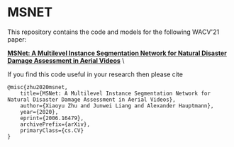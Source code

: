 # MSNET
This repository contains the code and models for the following WACV'21 paper:

**[MSNet: A Multilevel Instance Segmentation Network for Natural Disaster Damage Assessment in Aerial Videos](https://arxiv.org/abs/2006.16479)** \

If you find this code useful in your research then please cite

```
@misc{zhu2020msnet,
    title={MSNet: A Multilevel Instance Segmentation Network for Natural Disaster Damage Assessment in Aerial Videos},
    author={Xiaoyu Zhu and Junwei Liang and Alexander Hauptmann},
    year={2020},
    eprint={2006.16479},
    archivePrefix={arXiv},
    primaryClass={cs.CV}
}
```

